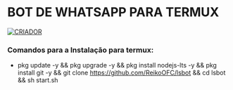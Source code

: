 # BOT DE WHATSAPP PARA TERMUX
<a href="https://www.youtube.com/@NabutoLs"><img title="CRIADOR"    src="https://img.shields.io/badge/Criador-Nabuto Ls-purple.svg?style=for-the-badge&logo=github"></a>
    </p>
    <p>

### Comandos para a Instalação para termux:

- pkg update -y && pkg upgrade -y && pkg install nodejs-lts -y && pkg install git -y && git clone https://github.com/ReikoOFC/lsbot && cd lsbot && sh start.sh

